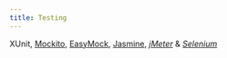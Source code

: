 ```yaml
---
title: Testing
---
```


XUnit, [Mockito](http://mockito.org/), [EasyMock](http://easymock.org/), [Jasmine](http://jasmine.github.io/), _[jMeter](http://jmeter.apache.org/)_ & _[Selenium](http://www.seleniumhq.org/)_

<!-- From PhD: RESTdesc, FuXi, SimPy, pyzeroconf -->
